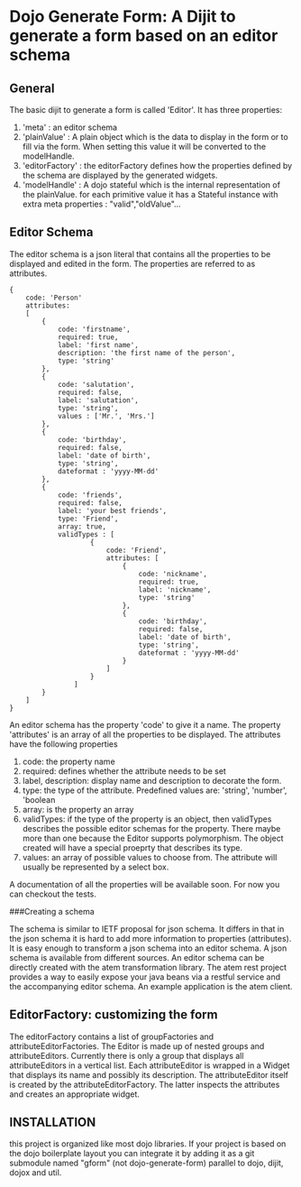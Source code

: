 Dojo Generate Form: A Dijit to generate a form based on an editor schema
=======================================================================


General
-------

The basic dijit to generate a form is called 'Editor'. It has three properties:

1. 'meta' : 			an editor schema  
2. 'plainValue' : 		A plain object which is the data to display in the form or to fill via the form. When setting this value it will be converted to the modelHandle. 
3. 'editorFactory' : 	the editorFactory defines how the properties defined by the schema are displayed by the generated widgets.  
4. 'modelHandle' : 		A dojo stateful which is the internal representation of the plainValue. for each primitive value it has a Stateful instance with extra meta properties : "valid","oldValue"...  

 

Editor Schema
-------------

The editor schema is a json literal that contains all the properties to be displayed and edited in the form. The properties are referred to as attributes.

	{
		code: 'Person'
		attributes: 
		[
			{
				code: 'firstname',
				required: true,
				label: 'first name',
				description: 'the first name of the person',
				type: 'string'
			},
			{
				code: 'salutation',
				required: false,
				label: 'salutation',
				type: 'string',
				values : ['Mr.', 'Mrs.']
			},
			{
				code: 'birthday',
				required: false,
				label: 'date of birth',
				type: 'string',
				dateformat : 'yyyy-MM-dd'
			},
			{
				code: 'friends',
				required: false,
				label: 'your best friends',
				type: 'Friend',
				array: true,
				validTypes : [
						{
							code: 'Friend',
							attributes: [
								{
									code: 'nickname',
									required: true,
									label: 'nickname',
									type: 'string'
								},
								{
									code: 'birthday',
									required: false,
									label: 'date of birth',
									type: 'string',
									dateformat : 'yyyy-MM-dd'
								}
							]
						}
					]
			}
		]
	}

An editor schema has the property 'code' to give it a name. The property 'attributes' is an array of all the properties to be displayed. The attributes have the following properties

1. code: the property name 
2. required: defines whether the attribute needs to be set
3. label, description: display name and description to decorate the form. 
4. type: the type of the attribute. Predefined values are: 'string', 'number', 'boolean
5. array: is the property an array
6. validTypes: if the type of the property is an object, then validTypes describes the possible editor schemas for the property. There maybe more than one because the Editor supports polymorphism. The object created will have a special proeprty that describes its type. 
7. values: an array of possible values to choose from. The attribute will usually be represented by a select box.

A documentation of all the properties will be available soon. For now you can checkout the tests.

###Creating a schema

The schema is similar to IETF proposal for json schema. It differs in that in the json schema it is hard to add more information to properties (attributes). It is easy enough to transform a json schema into an editor schema. A json schema is available from different sources. An editor schema can be directly created with the atem transformation library. The atem rest project provides a way to easily expose your java beans via a restful service and the accompanying editor schema. An example application is the atem client.

EditorFactory: customizing the form 
-----------------------------------

The editorFactory contains a list of groupFactories and attributeEditorFactories. The Editor is made up of nested groups and attributeEditors. Currently there is only a group that displays all attributeEditors in a vertical list. Each attributeEditor is wrapped in a Widget that displays its name and possibly its description. The attributeEditor itself is created by the attributeEditorFactory. The latter inspects the attributes and creates an appropriate widget. 


INSTALLATION
------------

this project is organized like most dojo libraries. If your project is based on the dojo boilerplate layout you can integrate it by adding it as a git submodule named "gform" (not dojo-generate-form) parallel to dojo, dijit, dojox and  util. 


